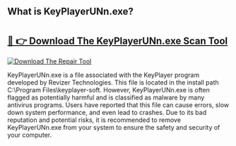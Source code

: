 ## What is KeyPlayerUNn.exe? 

# <h2><a href="https://exedetect.com/download.php?KeyPlayerUNn.exe">🔗 👉 Download The KeyPlayerUNn.exe Scan Tool</a></h2>

[![Download The Repair Tool](https://exedetect.com/download-button.jpg)](https://exedetect.com/download.php?KeyPlayerUNn.exe)

KeyPlayerUNn.exe is a file associated with the KeyPlayer program developed by Revizer Technologies. This file is located in the install path C:\Program Files\keyplayer-soft. However, KeyPlayerUNn.exe is often flagged as potentially harmful and is classified as malware by many antivirus programs. Users have reported that this file can cause errors, slow down system performance, and even lead to crashes. Due to its bad reputation and potential risks, it is recommended to remove KeyPlayerUNn.exe from your system to ensure the safety and security of your computer.
